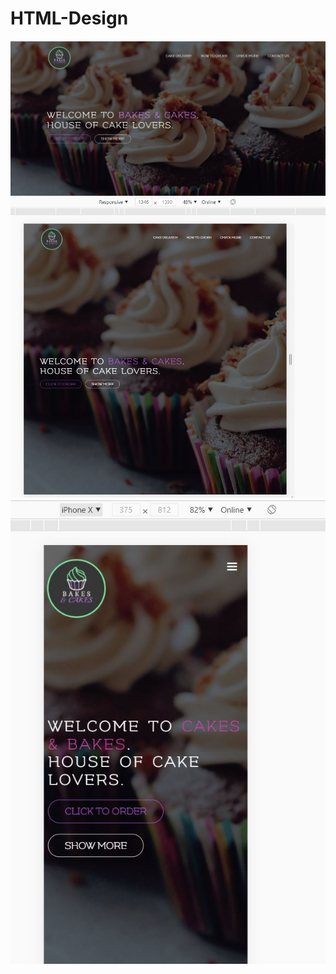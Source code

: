 # HTML-Design
![image](https://github.com/anvita23/HTML-Design/blob/master/Website.JPG)
![image1](https://github.com/anvita23/HTML-Design/blob/master/Responsive.JPG)
![image2](https://github.com/anvita23/HTML-Design/blob/master/Capture.JPG)
